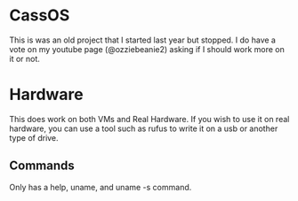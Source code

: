 # CassOS
This is was an old project that I started last year but stopped. I do have a vote on my youtube page (@ozziebeanie2) asking if I should work more on it or not.

# Hardware
This does work on both VMs and Real Hardware. If you wish to use it on real hardware, you can use a tool such as rufus to write it on a usb or another type of drive.

## Commands
Only has a help, uname, and uname -s command.
